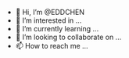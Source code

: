 - 👋 Hi, I’m @EDDCHEN
- 👀 I’m interested in ...
- 🌱 I’m currently learning ...
- 💞️ I’m looking to collaborate on ...
- 📫 How to reach me ...

<!---
EDDCHEN/EDDCHEN is a ✨ special ✨ repository because its `README.md` (this file) appears on your GitHub profile.
You can click the Preview link to take a look at your changes.
--->
